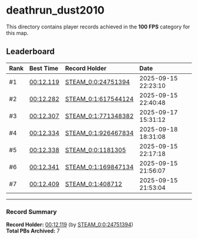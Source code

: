 # deathrun_dust2010

This directory contains player records achieved in the **100 FPS** category for this map.

## Leaderboard

| Rank | Best Time | Record Holder | Date                |
| :--- | :-------- | :------------ | :------------------ |
| #1   | [00:12.119](./00012119_STEAM_0_0_24751394_20250915-222310.zip) | [STEAM_0:0:24751394](https://speedrun16.com/profile/STEAM_0:0:24751394)   | 2025-09-15 22:23:10 |
| #2   | [00:12.282](./00012282_STEAM_0_1_617544124_20250915-224048.zip) | [STEAM_0:1:617544124](https://speedrun16.com/profile/STEAM_0:1:617544124)   | 2025-09-15 22:40:48 |
| #3   | [00:12.307](./00012307_STEAM_0_1_771348382_20250917-153112.zip) | [STEAM_0:1:771348382](https://speedrun16.com/profile/STEAM_0:1:771348382)   | 2025-09-17 15:31:12 |
| #4   | [00:12.334](./00012334_STEAM_0_1_926467834_20250918-183108.zip) | [STEAM_0:1:926467834](https://speedrun16.com/profile/STEAM_0:1:926467834)   | 2025-09-18 18:31:08 |
| #5   | [00:12.338](./00012338_STEAM_0_0_1181305_20250915-221718.zip) | [STEAM_0:0:1181305](https://speedrun16.com/profile/STEAM_0:0:1181305)   | 2025-09-15 22:17:18 |
| #6   | [00:12.341](./00012341_STEAM_0_1_169847134_20250915-215607.zip) | [STEAM_0:1:169847134](https://speedrun16.com/profile/STEAM_0:1:169847134)   | 2025-09-15 21:56:07 |
| #7   | [00:12.409](./00012409_STEAM_0_1_408712_20250915-215304.zip) | [STEAM_0:1:408712](https://speedrun16.com/profile/STEAM_0:1:408712)   | 2025-09-15 21:53:04 |

---

### Record Summary
**Record Holder:** [00:12.119](./00012119_STEAM_0_0_24751394_20250915-222310.zip) (by [STEAM_0:0:24751394](https://speedrun16.com/profile/STEAM_0:0:24751394))  
**Total PBs Archived:** 7